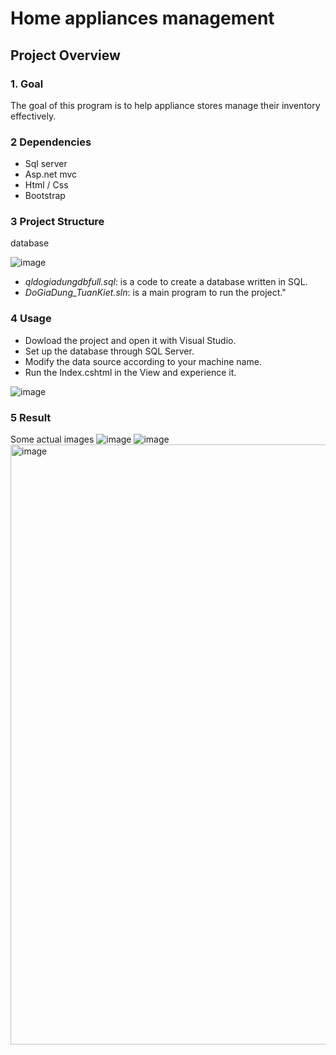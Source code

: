 # Home appliances management

## Project Overview

### 1. Goal

The goal of this program is to help appliance stores manage their inventory effectively.

### 2 Dependencies

* Sql server
* Asp.net mvc
* Html / Css
* Bootstrap

### 3 Project Structure

database

![image](https://github.com/user-attachments/assets/809f7d37-3cb9-4d55-835a-c8f7053a8c83)

* *qldogiadungdbfull.sql*: is a code to create a database written in SQL.
* *DoGiaDung_TuanKiet.sln*: is a main program to run the project."

### 4 Usage

* Dowload the project and open it with Visual Studio.
* Set up the database through SQL Server.
* Modify the data source according to your machine name.
* Run the Index.cshtml in the View and experience it.
  
![image](https://github.com/user-attachments/assets/4fec455f-bfb1-4e57-b956-1e5b3291c974)

### 5 Result
Some actual images
![image](https://github.com/user-attachments/assets/5800b4c4-1cef-4cb9-b9a9-757623706c1e)
![image](https://github.com/user-attachments/assets/c9b2b7bb-1934-4506-b0a0-f008c4a51ca7)
<img width="960" alt="image" src="https://github.com/user-attachments/assets/56189f8a-8fe3-42f8-87e7-f2ee54333f3c">


